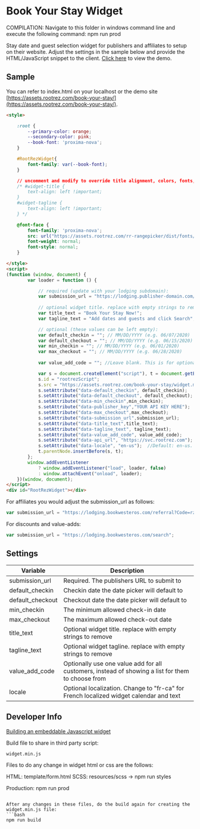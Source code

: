 # Book Your Stay Widget

COMPILATION: Navigate to this folder in windows command line and execute the following command: npm run prod

Stay date and guest selection widget for publishers and affiliates to setup on their website. Adjust the settings in the sample below and provide the HTML/JavaScript snippet to the client. [Click here](https://assets.rootrez.com/book-your-stay/) to view the demo.

## Sample

You can refer to index.html on your localhost or the demo site [https://assets.rootrez.com/book-your-stay/](https://assets.rootrez.com/book-your-stay/).

```html
<style>

    :root {
        --primary-color: orange;
        --secondary-color: pink;
        --book-font: 'proxima-nova';
    }

    #RootRezWidget{
        font-family: var(--book-font);
    }

    // uncomment and modify to override title alignment, colors, fonts, etc.
    /* #widget-title {
        text-align: left !important;
    }
    #widget-tagline {
        text-align: left !important;
    } */

    @font-face {
        font-family: 'proxima-nova';
        src: url("https://assets.rootrez.com/rr-rangepicker/dist/fonts/proxima-nova/proximanova-regular-webfont.woff2") format("woff2"), url("https://assets.rootrez.com/rr-rangepicker/dist/fonts/proxima-nova/proximanova-regular-webfont.woff") format("woff");
        font-weight: normal;
        font-style: normal;
    }

</style>
<script>
(function (window, document) {
        var loader = function () {

            // required (update with your lodging subdomain):
            var submission_url = "https://lodging.publisher-domain.com/search";
            
			// optional widget title. replace with empty strings to remove.
            var title_text = "Book Your Stay Now!";
            var tagline_text = "Add dates and guests and click Search";

            // optional (these values can be left empty):
            var default_checkin = ""; // MM/DD/YYYY (e.g. 06/07/2020)
            var default_checkout = ""; // MM/DD/YYYY (e.g. 06/15/2020)
            var min_checkin = ""; // MM/DD/YYYY (e.g. 06/01/2020)
            var max_checkout = ""; // MM/DD/YYYY (e.g. 06/28/2020)
            
            var value_add_code = ""; //Leave blank. This is for optionally overriding available value-adds.

            var s = document.createElement("script"), t = document.getElementsByTagName("script")[0];
            s.id = "rootrezScript";
            s.src = "https://assets.rootrez.com/book-your-stay/widget.min.js";
			s.setAttribute("data-default_checkin", default_checkin);
            s.setAttribute("data-default_checkout", default_checkout);
            s.setAttribute("data-min_checkin",min_checkin);
	    	s.setAttribute("data-publisher_key","YOUR API KEY HERE");
            s.setAttribute("data-max_checkout",max_checkout);
            s.setAttribute("data-submission_url",submission_url);
            s.setAttribute("data-title_text",title_text);
            s.setAttribute("data-tagline_text", tagline_text);
            s.setAttribute("data-value_add_code", value_add_code);
            s.setAttribute("data-api_url", "https://svc.rootrez.com");  
            s.setAttribute("data-locale", "en-us");  //Default: en-us. Also available: fr-ca   
            t.parentNode.insertBefore(s, t);
        };
        window.addEventListener
            ? window.addEventListener("load", loader, false)
            : window.attachEvent("onload", loader);
    })(window, document);
</script>
<div id="RootRezWidget"></div>
```

For affiliates you would adjust the submission_url as follows:

```javascript
var submission_url = "https://lodging.bookwesteros.com/referral?Code=rz-78th-annual-widget-festival";
```

For discounts and value-adds:

```javascript
var submission_url = "https://lodging.bookwesteros.com/search";
```

## Settings

| Variable      | Description |
| ----------- | ----------- |
| submission_url   | Required. The publishers URL to submit to        |
| default_checkin      | Checkin date the date picker will default to        |
| default_checkout      | Checkout date the date picker will default to        |
| min_checkin   | The minimum allowed check-in date        |
| max_checkout   | The maximum allowed check-out date        |
| title_text   | Optional widget title. replace with empty strings to remove        |
| tagline_text   | Optional widget tagline. replace with empty strings to remove        |
| value_add_code   | Optionally use one value add for all customers, instead of showing a list for them to choose from        |
| locale   | Optional localization. Change to "fr-ca" for French localized widget calendar and text        |

## Developer Info
[Building an embeddable Javascript widget](https://thomassileo.name/blog/2014/03/27/building-an-embeddable-javascript-widget-third-party-javascript/)

Build file to share in third party script:

```text
widget.min.js
```

Files to do any change in widget html or css are the follows:

HTML: template/form.html
SCSS: resources/scss -> npm run styles

Production: npm run prod

```

After any changes in these files, do the build again for creating the widget.min.js file:
```bash
npm run build
```
